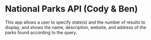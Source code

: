 # National Parks API (Cody & Ben)
This app allows a user to specify state(s) and the number of results to display, and shows the name, description, website, and address of the parks found according to the query.